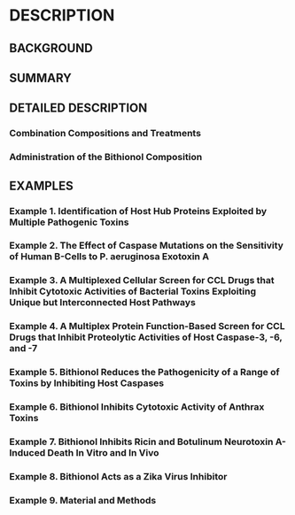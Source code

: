 # DESCRIPTION

## BACKGROUND

## SUMMARY

## DETAILED DESCRIPTION

### Combination Compositions and Treatments

### Administration of the Bithionol Composition

## EXAMPLES

### Example 1. Identification of Host Hub Proteins Exploited by Multiple Pathogenic Toxins

### Example 2. The Effect of Caspase Mutations on the Sensitivity of Human B-Cells to P. aeruginosa Exotoxin A

### Example 3. A Multiplexed Cellular Screen for CCL Drugs that Inhibit Cytotoxic Activities of Bacterial Toxins Exploiting Unique but Interconnected Host Pathways

### Example 4. A Multiplex Protein Function-Based Screen for CCL Drugs that Inhibit Proteolytic Activities of Host Caspase-3, -6, and -7

### Example 5. Bithionol Reduces the Pathogenicity of a Range of Toxins by Inhibiting Host Caspases

### Example 6. Bithionol Inhibits Cytotoxic Activity of Anthrax Toxins

### Example 7. Bithionol Inhibits Ricin and Botulinum Neurotoxin A-Induced Death In Vitro and In Vivo

### Example 8. Bithionol Acts as a Zika Virus Inhibitor

### Example 9. Material and Methods

